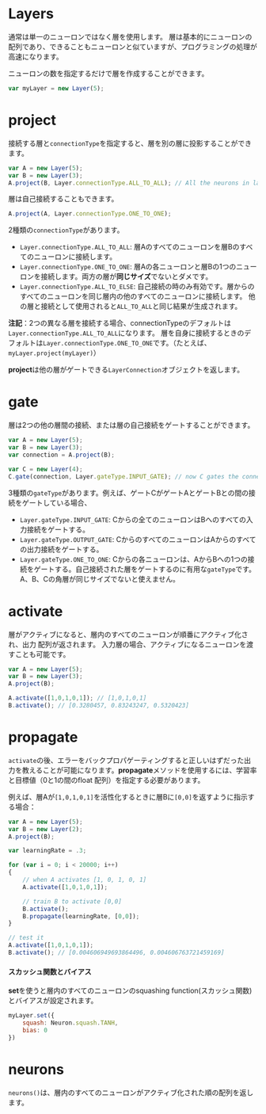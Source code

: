 # Layers

通常は単一のニューロンではなく層を使用します。 層は基本的にニューロンの配列であり、できることもニューロンと似ていますが、プログラミングの処理が高速になります。

ニューロンの数を指定するだけで層を作成することができます。

```javascript 
var myLayer = new Layer(5);
```

project
=======

接続する層と`connectionType`を指定すると、層を別の層に投影することができます。

```javascript
var A = new Layer(5);
var B = new Layer(3);
A.project(B, Layer.connectionType.ALL_TO_ALL); // All the neurons in layer A now project a connection to all the neurons in layer B
```

層は自己接続することもできます。

```javascript
A.project(A, Layer.connectionType.ONE_TO_ONE);
```

2種類の`connectionType`があります。

- `Layer.connectionType.ALL_TO_ALL`: 層Aのすべてのニューロンを層Bのすべてのニューロンに接続します。
- `Layer.connectionType.ONE_TO_ONE`: 層Aの各ニューロンと層Bの1つのニューロンを接続します。両方の層が**同じサイズ**でないとダメです。
- `Layer.connectionType.ALL_TO_ELSE`: 自己接続の時のみ有効です。層からのすべてのニューロンを同じ層内の他のすべてのニューロンに接続します。 他の層と接続として使用されると`ALL_TO_ALL`と同じ結果が生成されます。

**注記**：2つの異なる層を接続する場合、connectionTypeのデフォルトは`Layer.connectionType.ALL_TO_ALL`になります。 層を自身に接続するときのデフォルトは`Layer.connectionType.ONE_TO_ONE`です。（たとえば、`myLayer.project(myLayer)`）

**project**は他の層がゲートできる`LayerConnection`オブジェクトを返します。

gate
====

層は2つの他の層間の接続、または層の自己接続をゲートすることができます。

```javascript
var A = new Layer(5);
var B = new Layer(3);
var connection = A.project(B);

var C = new Layer(4);
C.gate(connection, Layer.gateType.INPUT_GATE); // now C gates the connection between A and B (input gate)
```

3種類の`gateType`があります。例えば、ゲートCがゲートAとゲートBとの間の接続をゲートしている場合、

- `Layer.gateType.INPUT_GATE`: Cからの全てのニューロンはBへのすべての入力接続をゲートする。
- `Layer.gateType.OUTPUT_GATE`: CからのすべてのニューロンはAからのすべての出力接続をゲートする。
- `Layer.gateType.ONE_TO_ONE`: Cからの各ニューロンは、AからBへの1つの接続をゲートする。自己接続された層をゲートするのに有用な`gateType`です。A、B、Cの角層が同じサイズでないと使えません。

activate
========

層がアクティブになると、層内のすべてのニューロンが順番にアクティブ化され、出力 配列が返されます。 入力層の場合、アクティブになるニューロンを渡すことも可能です。

```javascript
var A = new Layer(5);
var B = new Layer(3);
A.project(B);

A.activate([1,0,1,0,1]); // [1,0,1,0,1]
B.activate(); // [0.3280457, 0.83243247, 0.5320423]
```

propagate
=========

`activate`の後、エラーをバックプロパゲーティングすると正しいはずだった出力を教えることが可能になります。**propagate**メソッドを使用するには、学習率と目標値（0と1の間のfloat 配列）を指定する必要があります。

例えば、層Aが`[1,0,1,0,1]`を活性化するときに層Bに`[0,0]`を返すように指示する場合：

```javascript
var A = new Layer(5);
var B = new Layer(2);
A.project(B);

var learningRate = .3;

for (var i = 0; i < 20000; i++)
{
	// when A activates [1, 0, 1, 0, 1]
	A.activate([1,0,1,0,1]);

	// train B to activate [0,0]
	B.activate();
	B.propagate(learningRate, [0,0]);
}

// test it
A.activate([1,0,1,0,1]);
B.activate(); // [0.004606949693864496, 0.004606763721459169]
```

#### スカッシュ関数とバイアス

**set**を使うと層内のすべてのニューロンのsquashing function(スカッシュ関数)とバイアスが設定されます。

```javascript
myLayer.set({
	squash: Neuron.squash.TANH,
	bias: 0
})
```

neurons
=======

`neurons()`は、層内のすべてのニューロンがアクティブ化された順の配列を返します。
